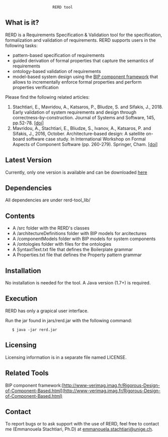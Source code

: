 
                         RERD tool


What is it?
-----------
RERD is a Requirements Specification & Validation tool for the specification, formalization and validation of requirements. 
RERD supports users in the following tasks: 
  - pattern-based specification of requirements
  - guided derivation of formal properties that capture the semantics of requirements
  - ontology-based validation of requirements
  - model-based system design using the [BIP component framework](http://www-verimag.imag.fr/Rigorous-Design-of-Component-Based.html) that allows to incrementally enforce formal properties and perform properties verification 

Please find the following related articles:
1. Stachtiari, E., Mavridou, A., Katsaros, P., Bliudze, S. and Sifakis, J., 2018. Early validation of system requirements and design through correctness-by-construction. Journal of Systems and Software, 145, pp.52-78. [[doi]](https://doi.org/10.1016/j.jss.2018.07.053) 
2. Mavridou, A., Stachtiari, E., Bliudze, S., Ivanov, A., Katsaros, P. and Sifakis, J., 2016, October. Architecture-based design: A satellite on-board software case study. In International Workshop on Formal Aspects of Component Software (pp. 260-279). Springer, Cham. [[doi]](https://link.springer.com/chapter/10.1007/978-3-319-57666-4_16) 


Latest Version
------------------

Currently, only one version is available and can be downloaded [here](https://github.com/emmastac/RERD-tool.git)

Dependencies
--------------
All dependencies are under rerd-tool_lib/


Contents
-----------

  - A /src folder with the RERD's classes
  - A /architectureDefinitions folder with BIP models for arcitectures
  - A /componentModels folder with BIP models for system components
  - A /ontologies folder with files for the ontologies 
  - A SyntaxtText.txt file that defines the Boilerplate grammar
  - A Properties.txt file that defines the Property pattern grammar


Installation
------------

No installation is needed for the tool. A Java version (1.7+) is required. 

Execution
------------

RERD has only a grapical user interface.

Run the jar found in jars/rerd.jar with the following command:

	   $ java -jar rerd.jar

Licensing
---------

Licensing information is in a separate file named LICENSE.

 
Related Tools
-------------

BIP component framework:[http://www-verimag.imag.fr/Rigorous-Design-of-Component-Based.html](http://www-verimag.imag.fr/Rigorous-Design-of-Component-Based.html)

Contact
--------

To report bugs or to ask support with the use of RERD, feel free to contact me (Emmanouela Stachtiari, Ph.D) at emmanouela.stachtiari@unige.ch.
